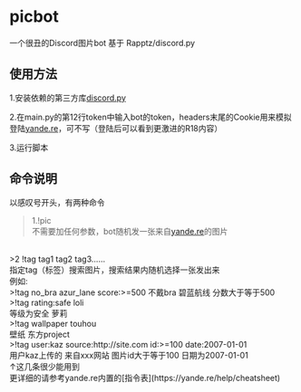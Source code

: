 # picbot
一个很丑的Discord图片bot 基于 Rapptz/discord.py

## 使用方法
1.安装依赖的第三方库[discord.py](https://github.com/Rapptz/discord.py)

2.在main.py的第12行token中输入bot的token，headers末尾的Cookie用来模拟登陆[yande.re](https://yande.re)，可不写（登陆后可以看到更激进的R18内容）

3.运行脚本

## 命令说明
以感叹号开头，有两种命令<br>
>1.!pic<br>
不需要加任何参数，bot随机发一张来自[yande.re](https://yande.re/)的图片<br>
<br>
>2 !tag tag1 tag2 tag3......<br>
指定tag（标签）搜索图片，搜索结果内随机选择一张发出来  
<br>
例如:<br>
   >!tag no_bra azur_lane score:>=500  
        不戴bra  碧蓝航线   分数大于等于500  
   >!tag rating:safe loli<br>
        等级为安全    萝莉<br>
   >!tag wallpaper touhou<br>
        壁纸       东方project<br>
   >!tag user:kaz source:http://site.com id:>=100 date:2007-01-01<br>
        用户kaz上传的 来自xxx网站         图片id大于等于100    日期为2007-01-01<br>
   ↑这几条很少能用到<br>
   更详细的请参考yande.re内置的[指令表](https://yande.re/help/cheatsheet)<br>

